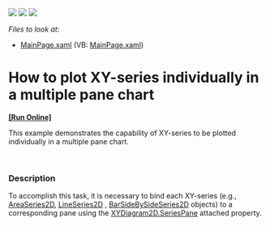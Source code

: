 <!-- default badges list -->
![](https://img.shields.io/endpoint?url=https://codecentral.devexpress.com/api/v1/VersionRange/128568109/11.2.8%2B)
[![](https://img.shields.io/badge/Open_in_DevExpress_Support_Center-FF7200?style=flat-square&logo=DevExpress&logoColor=white)](https://supportcenter.devexpress.com/ticket/details/E3843)
[![](https://img.shields.io/badge/📖_How_to_use_DevExpress_Examples-e9f6fc?style=flat-square)](https://docs.devexpress.com/GeneralInformation/403183)
<!-- default badges end -->
<!-- default file list -->
*Files to look at*:

* [MainPage.xaml](./CS/SilverlightApplication1/MainPage.xaml) (VB: [MainPage.xaml](./VB/SilverlightApplication1/MainPage.xaml))
<!-- default file list end -->
# How to plot XY-series individually in a multiple pane chart
<!-- run online -->
**[[Run Online]](https://codecentral.devexpress.com/e3843)**
<!-- run online end -->


<p>This example demonstrates the capability of XY-series to be plotted individually in a multiple pane chart.</p><br />



<h3>Description</h3>

<p>To accomplish this task, it is necessary to bind each XY-series (e.g., <a href="http://help.devexpress.com/#Silverlight/clsDevExpressXpfChartsAreaSeries2Dtopic"><u>AreaSeries2D</u></a>, <a href="http://help.devexpress.com/#Silverlight/clsDevExpressXpfChartsLineSeries2Dtopic"><u>LineSeries2D</u></a> ,  <a href="http://help.devexpress.com/#Silverlight/clsDevExpressXpfChartsBarSideBySideSeries2Dtopic"><u>BarSideBySideSeries2D</u></a>  objects) to a corresponding pane using the  <a href="http://help.devexpress.com/#Silverlight/DevExpressXpfChartsXYDiagram2D_SeriesPanetopic"><u>XYDiagram2D.SeriesPane</u></a>  attached property. </p><p> </p>

<br/>


